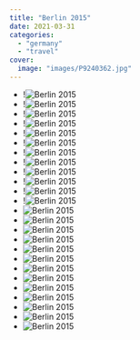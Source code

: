 ```yaml
---
title: "Berlin 2015"
date: 2021-03-31
categories:
  - "germany"
  - "travel"
cover:
  image: "images/P9240362.jpg"
---
```


- !![Berlin 2015](images/P9240362-1024x768.jpg)
- !![Berlin 2015](images/P9240367-1024x768.jpg)
- !![Berlin 2015](images/B84FAD97-5B56-422A-A3EE-451DD03D2F8C-1024x768.jpg)
- !![Berlin 2015](images/40EFC603-2B2B-429B-95AB-E9C45AD307B2-1024x768.jpg)
- !![Berlin 2015](images/E3D44874-78A5-4128-8433-443BAFBD0842-1024x768.jpg)
- !![Berlin 2015](images/63ECA166-65B0-41BD-8A38-3D55F91438B5_4-766x1024.jpg)
- !![Berlin 2015](images/P9240352-768x1024.jpg)
- !![Berlin 2015](images/P9240346-768x1024.jpg)
- !![Berlin 2015](images/P9240345-768x1024.jpg)
- !![Berlin 2015](images/P9240384-1024x768.jpg)
- !![Berlin 2015](images/IMG_1052-1024x1024.jpg)
- !![Berlin 2015](images/IMG_1049-1024x1024.jpg)
- ![Berlin 2015](images/P9240362-1024x768.jpg)
- ![Berlin 2015](images/P9240367-1024x768.jpg)
- ![Berlin 2015](images/B84FAD97-5B56-422A-A3EE-451DD03D2F8C-1024x768.jpg)
- ![Berlin 2015](images/40EFC603-2B2B-429B-95AB-E9C45AD307B2-1024x768.jpg)
- ![Berlin 2015](images/E3D44874-78A5-4128-8433-443BAFBD0842-1024x768.jpg)
- ![Berlin 2015](images/63ECA166-65B0-41BD-8A38-3D55F91438B5_4-766x1024.jpg)
- ![Berlin 2015](images/P9240352-768x1024.jpg)
- ![Berlin 2015](images/P9240346-768x1024.jpg)
- ![Berlin 2015](images/P9240345-768x1024.jpg)
- ![Berlin 2015](images/P9240384-1024x768.jpg)
- ![Berlin 2015](images/IMG_1052-1024x1024.jpg)
- ![Berlin 2015](images/IMG_1049-1024x1024.jpg)
- ![Berlin 2015](images/IMG_1043-1024x1024.jpg)
